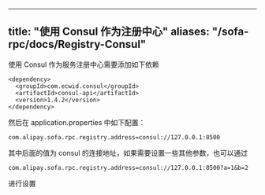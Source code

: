 
---

title: "使用 Consul 作为注册中心"
aliases: "/sofa-rpc/docs/Registry-Consul"
---

使用 Consul 作为服务注册中心需要添加如下依赖

```plain
<dependency>
  <groupId>com.ecwid.consul</groupId>
  <artifactId>consul-api</artifactId>
  <version>1.4.2</version>
</dependency>
```

然后在 application.properties 中如下配置：

```plain
com.alipay.sofa.rpc.registry.address=consul://127.0.0.1:8500
```

其中后面的值为 consul 的连接地址，如果需要设置一些其他参数，也可以通过

```plain
com.alipay.sofa.rpc.registry.address=consul://127.0.0.1:8500?a=1&b=2

```

进行设置
